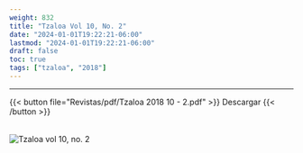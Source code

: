 ```yaml
---
weight: 832
title: "Tzaloa Vol 10, No. 2"
date: "2024-01-01T19:22:21-06:00"
lastmod: "2024-01-01T19:22:21-06:00"
draft: false
toc: true
tags: ["tzaloa", "2018"]
---
```

- - - - - - - - -
{{< button file="Revistas/pdf/Tzaloa 2018 10 - 2.pdf" >}}   Descargar {{< /button >}} 
######
![Tzaloa vol 10, no. 2](images/portada/10-2.jpeg)